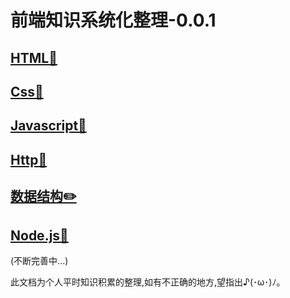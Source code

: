 # 前端知识系统化整理-0.0.1

## [HTML📒](./html/README.md)

## [Css🌈](./css/README.md)

## [Javascript🚀](./javascript/README.md)

## [Http📡](./http/README.md)

## [数据结构✏️](./dataStructure/README.md)

## [Node.js💨](./Node/README.md)

(不断完善中...)

此文档为个人平时知识积累的整理,如有不正确的地方,望指出♪(･ω･)ﾉ。
